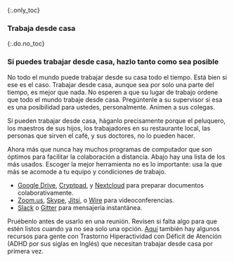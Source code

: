 {:.only_toc}
### Trabaja desde casa

{:.do.no_toc}
### Si puedes trabajar desde casa, hazlo tanto como sea posible

No todo el mundo puede trabajar desde su casa todo el tiempo. Está bien si ese es el caso. Trabajar desde casa, aunque sea por solo una parte del tiempo, es mejor que nada. No esperen a que su lugar de trabajo ordene que todo el mundo trabaje desde casa. Pregúntenle a su supervisor si esa es una posibilidad para ustedes, personalmente. Animen a sus colegas.
 
Si pueden trabajar desde casa, háganlo precisamente porque el peluquero, los maestros de sus hijos, los trabajadores en su restaurante local, las personas que sirven el café, y sus doctores, no lo pueden hacer.
 
Ahora más que nunca hay muchos programas de computador que son óptimos para facilitar la colaboración a distancia. Abajo hay una lista de los más usados. Escoger la mejor herramienta no es lo importante: usa la que más se acomode a tu equipo y condiciones de trabajo. 

- [Google Drive](https://www.google.com/drive/), [Cryptpad](https://cryptpad.fr), y [Nextcloud](https://nextcloud.com/signup/) para preparar documentos colaborativamente. 
- [Zoom.us](https://zoom.us/), [Skype](https://www.skype.com/en/), [Jitsi](https://meet.jit.si/), o [Wire](https://wire.com/en/products/personal-secure-messenger/) para videoconferencias.
- [Slack](https://slack.com/) o [Gitter](https://gitter.im/) para mensajería instantánea.

Pruébenlo antes de usarlo en una reunión. Revisen si falta algo para que estén listos cuando ya no sea solo una opción. [Aquí](https://twitter.com/BadassBowden/status/1235793674174435328) también hay algunos recursos para gente con Trastorno Hiperactividad con Déficit de Atención (ADHD por sus siglas en Inglés) que necesitan trabajar desde casa por primera vez.
